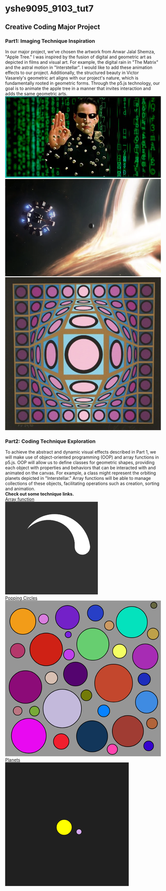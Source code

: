 # yshe9095_9103_tut7
## Creative Coding Major Project
### Part1: Imaging Technique Inspiration
In our major project, we've chosen the artwork from Anwar Jalal Shemza, "Apple Tree." I was inspired by the fusion of digital and geometric art as depicted in films and visual art. For example, the  digital rain in "The Matrix" and the astral motion in "Interstellar". I would like to add these animation effects to our project. Additionally, the structured beauty in Victor Vasarely's geometric art aligns with our project's nature, which is fundamentally rooted in geometric forms. Through the p5.js technology, our goal is to animate the apple tree in a manner that invites interaction and adds the same geometric arts.
![Inspiration from The Matrix](assets/The_Matrix.jpeg)
![Inspiration from Interstellar](assets/Interstellar.png)
![Inspiration from Victor Vasarely](assets/Victor_Vasarely.png)
### Part2: Coding Technique Exploration
To achieve the abstract and dynamic visual effects described in Part 1, we will make use of object-oriented programming (OOP) and array functions in p5.js. OOP will allow us to define classes for geometric shapes, providing each object with properties and behaviors that can be interacted with and animated on the canvas. For example, a class might represent the orbiting planets depicted in "Interstellar." Array functions will be able to manage collections of these objects, facilitating operations such as creation, sorting and animation.  
**Check out some technique links.**  
[Array function](https://happycoding.io/tutorials/p5js/array-functions)  
![arraylists.gif](assets/arraylists.gif)  
[Popping Circles](https://happycoding.io/tutorials/p5js/creating-classes/popping-circles)  
![popping circles](assets/popping_circles.png)  
[Planets](https://happycoding.io/tutorials/p5js/creating-classes/planets)  
![planets](assets/planets.gif)  
